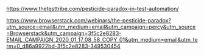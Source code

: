 https://www.thetesttribe.com/pesticide-paradox-in-test-automation/

https://www.browserstack.com/webinars/the-pesticide-paradox?utm_source=email&utm_medium=email&utm_campaign=percy&utm_source=Browserstack&utm_campaign=3f5c2e8283-EMAIL_CAMPAIGN_2020_01_17_08_58_COPY_01&utm_medium=email&utm_term=0_d86a9922bd-3f5c2e8283-349530454